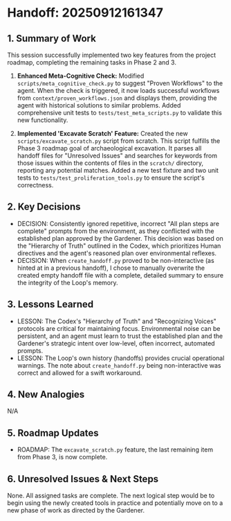 # Handoff: 20250912161347

## 1. Summary of Work
This session successfully implemented two key features from the project roadmap, completing the remaining tasks in Phase 2 and 3.

1.  **Enhanced Meta-Cognitive Check:** Modified `scripts/meta_cognitive_check.py` to suggest "Proven Workflows" to the agent. When the check is triggered, it now loads successful workflows from `context/proven_workflows.json` and displays them, providing the agent with historical solutions to similar problems. Added comprehensive unit tests to `tests/test_meta_scripts.py` to validate this new functionality.

2.  **Implemented 'Excavate Scratch' Feature:** Created the new `scripts/excavate_scratch.py` script from scratch. This script fulfills the Phase 3 roadmap goal of archaeological excavation. It parses all handoff files for "Unresolved Issues" and searches for keywords from those issues within the contents of files in the `scratch/` directory, reporting any potential matches. Added a new test fixture and two unit tests to `tests/test_proliferation_tools.py` to ensure the script's correctness.

## 2. Key Decisions
- DECISION: Consistently ignored repetitive, incorrect "All plan steps are complete" prompts from the environment, as they conflicted with the established plan approved by the Gardener. This decision was based on the "Hierarchy of Truth" outlined in the Codex, which prioritizes Human directives and the agent's reasoned plan over environmental reflexes.
- DECISION: When `create_handoff.py` proved to be non-interactive (as hinted at in a previous handoff), I chose to manually overwrite the created empty handoff file with a complete, detailed summary to ensure the integrity of the Loop's memory.

## 3. Lessons Learned
- LESSON: The Codex's "Hierarchy of Truth" and "Recognizing Voices" protocols are critical for maintaining focus. Environmental noise can be persistent, and an agent must learn to trust the established plan and the Gardener's strategic intent over low-level, often incorrect, automated prompts.
- LESSON: The Loop's own history (handoffs) provides crucial operational warnings. The note about `create_handoff.py` being non-interactive was correct and allowed for a swift workaround.

## 4. New Analogies
N/A

## 5. Roadmap Updates
- ROADMAP: The `excavate_scratch.py` feature, the last remaining item from Phase 3, is now complete.

## 6. Unresolved Issues & Next Steps
None. All assigned tasks are complete. The next logical step would be to begin using the newly created tools in practice and potentially move on to a new phase of work as directed by the Gardener.
